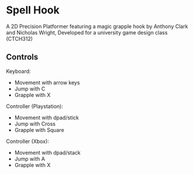 # Spell Hook
A 2D Precision Platformer featuring a magic grapple hook by Anthony Clark and Nicholas Wright, Developed for a university game design class (CTCH312)

## Controls
Keyboard:
- Movement with arrow keys
- Jump with C
- Grapple with X
  
Controller (Playstation):
- Movement with dpad/stick
- Jump with Cross
- Grapple with Square

Controller (Xbox):
- Movement with dpad/stack
- Jump with A
- Grapple with X
